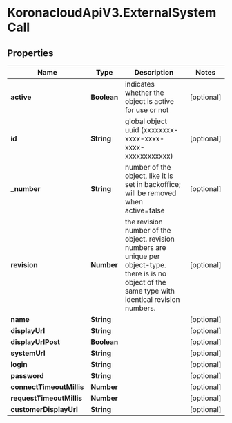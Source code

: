 # KoronacloudApiV3.ExternalSystemCall

## Properties
Name | Type | Description | Notes
------------ | ------------- | ------------- | -------------
**active** | **Boolean** | indicates whether the object is active for use or not | [optional] 
**id** | **String** | global object uuid (xxxxxxxx-xxxx-xxxx-xxxx-xxxxxxxxxxxx) | [optional] 
**_number** | **String** | number of the object, like it is set in backoffice; will be removed when active&#x3D;false | [optional] 
**revision** | **Number** | the revision number of the object. revision numbers are unique per object-type. there is is no object of the same type with identical revision numbers. | [optional] 
**name** | **String** |  | [optional] 
**displayUrl** | **String** |  | [optional] 
**displayUrlPost** | **Boolean** |  | [optional] 
**systemUrl** | **String** |  | [optional] 
**login** | **String** |  | [optional] 
**password** | **String** |  | [optional] 
**connectTimeoutMillis** | **Number** |  | [optional] 
**requestTimeoutMillis** | **Number** |  | [optional] 
**customerDisplayUrl** | **String** |  | [optional] 


